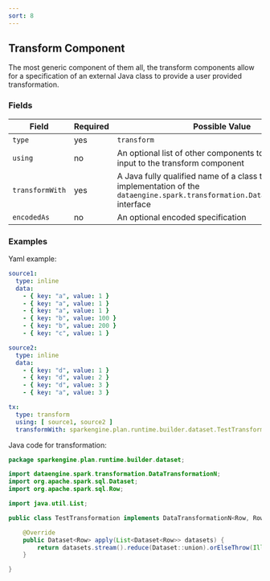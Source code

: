 ```yaml
---
sort: 8
---
```


## Transform Component

The most generic component of them all, the transform components allow for a specification of an external Java class to provide a user provided transformation.

### Fields

| Field | Required | Possible Value |
| ----- | -------- | -------------- |
| `type` | yes | `transform` |
| `using` | no | An optional list of other components to be passed as input to the transform component  |
| `transformWith` | yes | A Java fully qualified name of a class that specifies an implementation of the `dataengine.spark.transformation.DataTransformationN` interface |
| `encodedAs` | no | An optional encoded specification |

### Examples

Yaml example:
```yaml
source1:
  type: inline
  data:
    - { key: "a", value: 1 }
    - { key: "a", value: 1 }
    - { key: "a", value: 1 }
    - { key: "b", value: 100 }
    - { key: "b", value: 200 }
    - { key: "c", value: 1 }

source2:
  type: inline
  data:
    - { key: "d", value: 1 }
    - { key: "d", value: 2 }
    - { key: "d", value: 3 }
    - { key: "a", value: 3 }

tx:
  type: transform
  using: [ source1, source2 ]
  transformWith: sparkengine.plan.runtime.builder.dataset.TestTransformation
```

Java code for transformation:
```java
package sparkengine.plan.runtime.builder.dataset;

import dataengine.spark.transformation.DataTransformationN;
import org.apache.spark.sql.Dataset;
import org.apache.spark.sql.Row;

import java.util.List;

public class TestTransformation implements DataTransformationN<Row, Row> {

    @Override
    public Dataset<Row> apply(List<Dataset<Row>> datasets) {
        return datasets.stream().reduce(Dataset::union).orElseThrow(IllegalStateException::new);
    }

}
```
